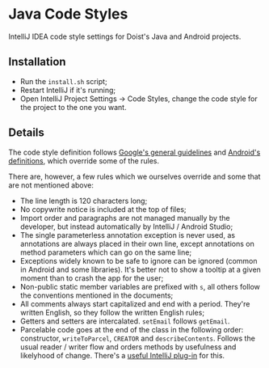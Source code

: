 # Java Code Styles

IntelliJ IDEA code style settings for Doist's Java and Android projects.

## Installation

- Run the `install.sh` script;
- Restart IntelliJ if it's running;
- Open IntelliJ Project Settings -> Code Styles, change the code style for the project to the one you want.

## Details

The code style definition follows [Google's general guidelines](http://google-styleguide.googlecode.com/svn/trunk/javaguide.html) and [Android's definitions](http://source.android.com/source/code-style.html), which override some of the rules.

There are, however, a few rules which we ourselves override and some that are not mentioned above:

- The line length is 120 characters long;
- No copywrite notice is included at the top of files;
- Import order and paragraphs are not managed manually by the developer, but instead automatically by IntelliJ / Android Studio;
- The single parameterless annotation exception is never used, as annotations are always placed in their own line, except annotations on method parameters which can go on the same line;
- Exceptions widely known to be safe to ignore can be ignored (common in Android and some libraries). It's better not to show a tooltip at a given moment than to crash the app for the user;
- Non-public static member variables are prefixed with `s`, all others follow the conventions mentioned in the documents;
- All comments always start capitalized and end with a period. They're written English, so they follow the written English rules;
- Getters and setters are intercalated. `setEmail` follows `getEmail`.
- Parcelable code goes at the end of the class in the following order: constructor, `writeToParcel`, `CREATOR` and `describeContents`. Follows the usual reader / writer flow and orders methods by usefulness and likelyhood of change. There's a [useful IntelliJ plug-in](https://github.com/goncalossilva/android-parcelable-intellij-plugin/raw/master/android-parcelable-intellij-plugin.jar) for this.
